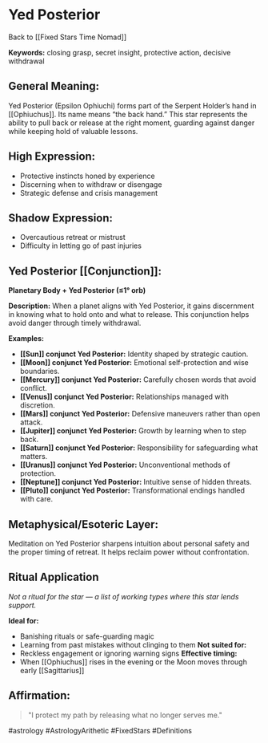 # Yed Posterior

Back to [[Fixed Stars Time Nomad]]

**Keywords:** closing grasp, secret insight, protective action, decisive withdrawal

## General Meaning:
Yed Posterior (Epsilon Ophiuchi) forms part of the Serpent Holder’s hand in [[Ophiuchus]]. Its name means “the back hand.” This star represents the ability to pull back or release at the right moment, guarding against danger while keeping hold of valuable lessons.

## High Expression:
- Protective instincts honed by experience
- Discerning when to withdraw or disengage
- Strategic defense and crisis management

## Shadow Expression:
- Overcautious retreat or mistrust
- Difficulty in letting go of past injuries

## Yed Posterior [[Conjunction]]:

**Planetary Body + Yed Posterior (≤1° orb)**

**Description:**
When a planet aligns with Yed Posterior, it gains discernment in knowing what to hold onto and what to release. This conjunction helps avoid danger through timely withdrawal.

**Examples:**
- **[[Sun]] conjunct Yed Posterior:** Identity shaped by strategic caution.
- **[[Moon]] conjunct Yed Posterior:** Emotional self-protection and wise boundaries.
- **[[Mercury]] conjunct Yed Posterior:** Carefully chosen words that avoid conflict.
- **[[Venus]] conjunct Yed Posterior:** Relationships managed with discretion.
- **[[Mars]] conjunct Yed Posterior:** Defensive maneuvers rather than open attack.
- **[[Jupiter]] conjunct Yed Posterior:** Growth by learning when to step back.
- **[[Saturn]] conjunct Yed Posterior:** Responsibility for safeguarding what matters.
- **[[Uranus]] conjunct Yed Posterior:** Unconventional methods of protection.
- **[[Neptune]] conjunct Yed Posterior:** Intuitive sense of hidden threats.
- **[[Pluto]] conjunct Yed Posterior:** Transformational endings handled with care.

## Metaphysical/Esoteric Layer:
Meditation on Yed Posterior sharpens intuition about personal safety and the proper timing of retreat. It helps reclaim power without confrontation.

## Ritual Application
*Not a ritual for the star — a list of working types where this star lends support.*

**Ideal for:**
- Banishing rituals or safe-guarding magic
- Learning from past mistakes without clinging to them
**Not suited for:**
- Reckless engagement or ignoring warning signs
**Effective timing:**
- When [[Ophiuchus]] rises in the evening or the Moon moves through early [[Sagittarius]]

## Affirmation:

> "I protect my path by releasing what no longer serves me."

#astrology #AstrologyArithetic #FixedStars #Definitions

